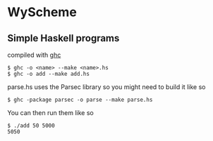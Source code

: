 # WyScheme

## Simple Haskell programs
compiled with [ghc](https://www.haskell.org/downloads#platform)
```
$ ghc -o <name> --make <name>.hs
$ ghc -o add --make add.hs
```

parse.hs uses the Parsec library so you might need to build it like so

```
$ ghc -package parsec -o parse --make parse.hs
```

You can then run them like so

```
$ ./add 50 5000
5050
```
